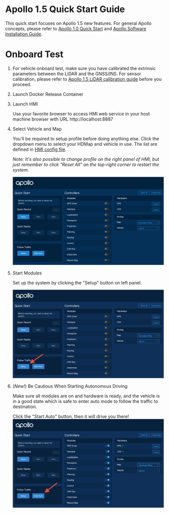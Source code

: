 # Apollo 1.5 Quick Start Guide

This quick start focuses on Apollo 1.5 new features. For general Apollo concepts, please refer to [Apollo 1.0 Quick Start](https://github.com/ApolloAuto/apollo/blob/master/docs/quickstart/apollo_1_0_quick_start.md) and [Apollo Software Installation Guide](https://github.com/ApolloAuto/apollo/blob/master/docs/quickstart/apollo_software_installation_guide.md).

# Onboard Test

1. For vehicle onboard test, make sure you have calibrated the extrinsic parameters between the LiDAR and the GNSS/INS. For sensor calibration, please refer to [Apollo 1.5 LiDAR calibration guide](https://github.com/ApolloAuto/apollo/blob/master/docs/quickstart/apollo_1_5_lidar_calibration_guide.md) before you proceed.

2. Launch Docker Release Container

3. Launch HMI

    Use your favorite browser to access HMI web service in your host machine browser with URL http://localhost:8887

4. Select Vehicle and Map
    
    You'll be required to setup profile before doing anything else. Click the dropdown menu to select your HDMap and vehicle in use. The list are defined in [HMI config file](https://raw.githubusercontent.com/ApolloAuto/apollo/master/modules/hmi/conf/config.pb.txt).

    *Note: It's also possible to change profile on the right panel of HMI, but just remember to click "Reset All" on the top-right corner to restart the system.*

    ![](images/start_hmi.png)

5. Start Modules

    Set up the system by clicking the "Setup" button on left panel.

    ![](images/hmi_setup_1.5.png)

6. (*New!*) Be Cautious When Starting Autonomous Driving

    Make sure all modules are on and hardware is ready, and the vehicle is in a good state which is safe to enter auto mode to follow the traffic to destination.

    Click the "Start Auto" button, then it will drive you there!
    ![](images/hmi_start_auto_following.png)
